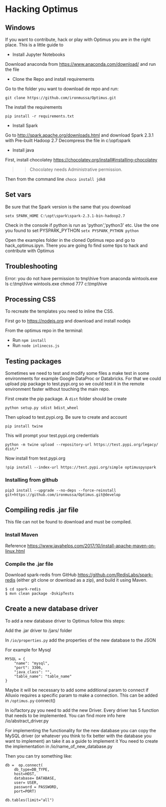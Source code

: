 # Hacking Optimus

## Windows

If you want to contribute, hack or play with Optimus you are in the right place. This is a little guide to

- Install Jupyter Notebooks

Download anaconda from https://www.anaconda.com/download/ and run the file

- Clone the Repo and install requirements

Go to the folder you want to download de repo and run:

```
git clone https://github.com/ironmussa/Optimus.git
```

The install the requirements

```
pip install -r requirements.txt
```

- Install Spark

Go to http://spark.apache.org/downloads.html and download Spark 2.3.1 with Pre-built Hadoop 2.7
Decompress the file in c:\opt\spark

- Install java

First, install chocolatey https://chocolatey.org/install#installing-chocolatey

> > Chocolatey needs Administrative permission.

Then from the command line
`choco install jdk8`

## Set vars

Be sure that the Spark version is the same that you download

```
setx SPARK_HOME C:\opt\spark\spark-2.3.1-bin-hadoop2.7
```

Check in the console if python is run as 'python','python3' etc. Use the one you found to set PYSPARK_PYTHON
`setx PYSPARK_PYTHON python`

Open the examples folder in the cloned Optimus repo and go to hack_optimus.ipyn. There you are going fo find some tips
to hack and contribute with Optimus

## Troubleshooting

Error: you do not have permission to tmp\hive
from anaconda
wintools.exe ls c:\tmp\hive
wintools.exe chmod 777 c:\tmp\hive

## Processing CSS
To recreate the templates you need to inline the CSS.  

First go to https://nodejs.org and download and install nodejs

From the optimus repo in the terminal:

- Run `npm install`
- Run `node inlinecss.js`

## Testing packages

Sometimes we need to test and modify some files a make test in some environments for example Google DataProc or Databricks.
For that we could upload pip package to test.pypi.org so we could test it in the remote environment faster without touching the main repo.

First create the pip package. A `dist` folder should be create

```
python setup.py sdist bdist_wheel
```

Then upload to test.pypi.org. Be sure to create and account 
```
pip install twine
```

This will prompt your test.pypi.org credentials

```
python -m twine upload --repository-url https://test.pypi.org/legacy/ dist/*
```

Now install from test.pypi.org
```
!pip install --index-url https://test.pypi.org/simple optimuspyspark
```

### Installing from github

```
pip3 install --upgrade --no-deps --force-reinstall git+https://github.com/ironmussa/Optimus.git@develop
```

## Compiling redis .jar file
This file can not be found to download and must be compiled.

### Install Maven

Reference https://www.javahelps.com/2017/10/install-apache-maven-on-linux.html

### Compile the .jar file
Download spark-redis from GitHub https://github.com/RedisLabs/spark-redis (either git clone or download as a zip), and build it using Maven.

```
$ cd spark-redis
$ mvn clean package -DskipTests
```

## Create a new database driver

To add a new database driver to Optimus follow this steps: 

Add the .jar driver to /jars/ folder

In `/io/properties.py` add  the properties of the new database to the JSON

For example for Mysql 
```
MYSQL = {
    "name": "mysql",
    "port": 3306,
    "java_class": "",
    "table_name": "table_name"
}
```
 
Maybe it will be necessary to add some additional param to connect if Alluxio requires a specific param to make a connection.
This can be added in `/optimus.py` connect()

In io/factory.py you need to add the new Driver. Every driver has 5 function that needs to be implemented. You can find more info here /io/abstract_driver.py

For implementing the functionality for the new database you can copy the MySQL driver (or whatever you think to fix better with the database you want to implement) an take it as a guide to implement it You need to create the implementation in  /io/name_of_new_database.py

Then you can try something like:

```
db =  op.connect(
    db_type=DB_TYPE,
    host=HOST,
    database= DATABASE,
    user= USER,
    password = PASSWORD,
    port=PORT)

db.tables(limit="all")
```
 

